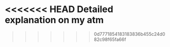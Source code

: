 <<<<<<< HEAD
Detailed explanation on my atm
=======

>>>>>>> 0d7771854183183836b455c24d082c98f65fa66f
